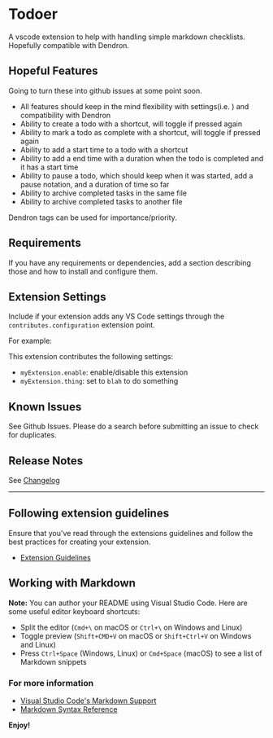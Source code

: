 # Todoer

A vscode extension to help with handling simple markdown checklists. Hopefully compatible with Dendron.

<!-- Badges once we get something -->

## Hopeful Features

Going to turn these into github issues at some point soon.

- All features should keep in the mind flexibility with settings(i.e. ) and compatibility with Dendron
- Ability to create a todo with a shortcut, will toggle if pressed again
- Ability to mark a todo as complete with a shortcut, will toggle if pressed again
- Ability to add a start time to a todo with a shortcut
- Ability to add a end time with a duration when the todo is completed and it has a start time
- Ability to pause a todo, which should keep when it was started, add a pause notation, and a duration of time so far
- Ability to archive completed tasks in the same file
- Ability to archive completed tasks to another file

Dendron tags can be used for importance/priority.

## Requirements

If you have any requirements or dependencies, add a section describing those and how to install and configure them.

## Extension Settings

Include if your extension adds any VS Code settings through the `contributes.configuration` extension point.

For example:

This extension contributes the following settings:

- `myExtension.enable`: enable/disable this extension
- `myExtension.thing`: set to `blah` to do something

## Known Issues

See Github Issues. Please do a search before submitting an issue to check for duplicates.

## Release Notes

See [Changelog](./CHANGELOG.md)

-----------------------------------------------------------------------------------------------------------

## Following extension guidelines

Ensure that you've read through the extensions guidelines and follow the best practices for creating your extension.

- [Extension Guidelines](https://code.visualstudio.com/api/references/extension-guidelines)

## Working with Markdown

**Note:** You can author your README using Visual Studio Code.  Here are some useful editor keyboard shortcuts:

- Split the editor (`Cmd+\` on macOS or `Ctrl+\` on Windows and Linux)
- Toggle preview (`Shift+CMD+V` on macOS or `Shift+Ctrl+V` on Windows and Linux)
- Press `Ctrl+Space` (Windows, Linux) or `Cmd+Space` (macOS) to see a list of Markdown snippets

### For more information

- [Visual Studio Code's Markdown Support](http://code.visualstudio.com/docs/languages/markdown)
- [Markdown Syntax Reference](https://help.github.com/articles/markdown-basics/)

**Enjoy!**
